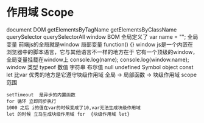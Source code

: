 # 作用域 Scope
document DOM
    getElementsByTagName
    getElementsByClassName
    querySelector
    querySelectorAll
window BOM
    全局定义了 var name = "";
    全局变量 前端js的全局就是window
    局部变量 function() {}
    window js是一个内嵌在浏览器中的脚本语言，它与其他语言不一样的地方在于 它有一个顶级的window，全局变量挂载在window上
    console.log(name); console.log(window.name);
    window 类型 typeof 
    数值 字符串 布尔值 null undefined Symbol object
    const let 比var 优秀的地方是它遵守块级作用域
    全局 -> 局部函数 -> 块级作用域
    scope 范围

    setTimeout  是异步的内置函数
    for 循环 立即同步执行
    1000 之后 i的值在var的时候变成了10,var无法生成块级作用域
    let 的时候 立马生成块级作用域 for  {块级作用域 let} 